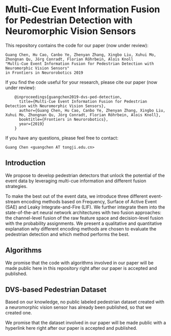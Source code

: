 # Multi-Cue Event Information Fusion for Pedestrian Detection with Neuromorphic Vision Sensors

This repository contains the code for our paper (now under review):

    Guang Chen, Hu Cao, Canbo Ye, Zhenyan Zhang, Xingbo Liu, Xuhui Mo, Zhongnan Qu, Jörg Conradt, Florian Röhrbein, Alois Knoll
    "Multi-Cue Event Information Fusion for Pedestrian Detection with Neuromorphic Vision Sensors"
    in Frontiers in Neurorobotics 2019

If you find the code useful for your research, please cite our paper (now under review):

        @inproceedings{guangchen2019-dvs-ped-detection,
          title={Multi-Cue Event Information Fusion for Pedestrian Detection with Neuromorphic Vision Sensors},
          author={Guang Chen, Hu Cao, Canbo Ye, Zhenyan Zhang, Xingbo Liu, Xuhui Mo, Zhongnan Qu, Jörg Conradt, Florian Röhrbein, Alois Knoll},
          booktitle={Frontiers in Neurorobotics},
          year={2019}
        }

If you have any questions, please feel free to contact:

    Guang Chen <guangchen AT tongji.edu.cn>

## Introduction

We propose to develop pedestrian detectors that unlock the potential of the event data by leveraging multi-cue information and different fusion strategies.

To make the best out of the event data, we introduce three different event-stream encoding methods based on Frequency, Surface of Active Event (SAE) and Leaky Integrate-and-Fire (LIF). We further integrate them into the state-of-the-art neural network architectures with two fusion approaches: the channel-level fusion of the raw feature space and decision-level fusion with the probability assignments. We present a qualitative and quantitative explanation why different encoding methods are chosen to evaluate the pedestrian detection and which method performs the best.

## Algorithms

We promise that the code with algorithms involved in our paper will be made public here in this repository right after our paper is accepted and published.

## DVS-based Pedestrian Dataset

Based on our knowledge, no public labeled pedestrian dataset created with a neuromorphic vision sensor has already been published, so that we created one.

We promise that the dataset involved in our paper will be made public with a hyperlink here right after our paper is accepted and published.
